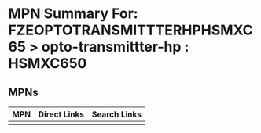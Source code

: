 



# MPN Summary For: FZEOPTOTRANSMITTTERHPHSMXC65 > opto-transmittter-hp : HSMXC650

## MPNs
  

|MPN|Direct Links|Search Links|
| :--- | :--- | :--- |
||||
